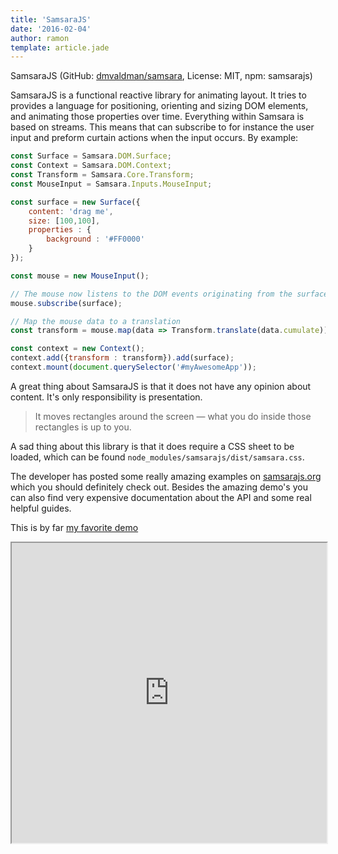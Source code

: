```yaml
---
title: 'SamsaraJS'
date: '2016-02-04'
author: ramon
template: article.jade
---
```


SamsaraJS (GitHub: [dmvaldman/samsara](https://github.com/dmvaldman/samsara), License: MIT, npm: samsarajs)

SamsaraJS is a functional reactive library for animating layout.
It tries to provides a language for positioning, orienting and sizing DOM elements, and animating those properties over time.
Everything within Samsara is based on streams. This means that can subscribe to for instance the user input and preform curtain actions when the input occurs. By example:

```javascript
const Surface = Samsara.DOM.Surface;
const Context = Samsara.DOM.Context;
const Transform = Samsara.Core.Transform;
const MouseInput = Samsara.Inputs.MouseInput;

const surface = new Surface({
    content: 'drag me',
    size: [100,100],
    properties : {
        background : '#FF0000'
    }
});

const mouse = new MouseInput();

// The mouse now listens to the DOM events originating from the surface
mouse.subscribe(surface);

// Map the mouse data to a translation
const transform = mouse.map(data => Transform.translate(data.cumulate));

const context = new Context();
context.add({transform : transform}).add(surface);
context.mount(document.querySelector('#myAwesomeApp'));

```

A great thing about SamsaraJS is that it does not have any opinion about content. It's only responsibility is presentation.
> It moves rectangles around the screen — what you do inside those rectangles is up to you.

A sad thing about this library is that it does require a CSS sheet to be loaded, which can be found `node_modules/samsarajs/dist/samsara.css`.

The developer has posted some really amazing examples on [samsarajs.org](http://www.samsarajs.org/) which you should definitely check out.
Besides the amazing demo's you can also find very expensive documentation about the API and some real helpful guides.

This is by far [my favorite demo](http://samsarajs.org/demos/ParallaxCats/index.html)
<iframe src="http://samsarajs.org/demos/ParallaxCats/index.html" width="100%" height="480px"></iframe>
